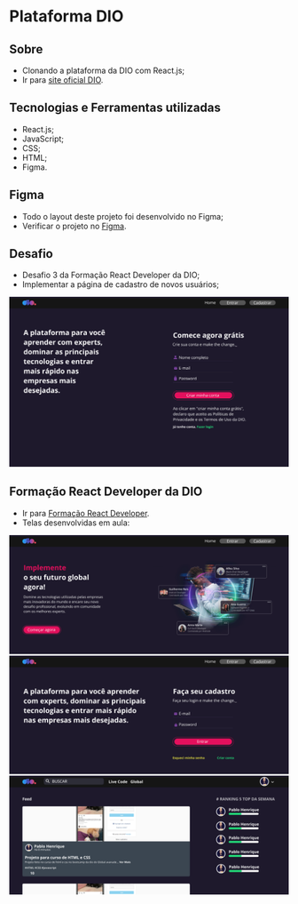 # Plataforma DIO
## Sobre
- Clonando a plataforma da DIO com React.js;
- Ir para [site oficial DIO](https://www.dio.me/).

## Tecnologias e Ferramentas utilizadas
- React.js;
- JavaScript;
- CSS;
- HTML;
- Figma.

## Figma
- Todo o layout deste projeto foi desenvolvido no Figma; 
- Verificar o projeto no [Figma](https://www.figma.com/file/fvjQQNtqaUdpuNixvCZVav/DIO-CLONE?node-id=0%3A1).

## Desafio
- Desafio 3 da Formação React Developer da DIO;
- Implementar a página de cadastro de novos usuários;

![página de cadastro](image.png)

## Formação React Developer da DIO
- Ir para [Formação React Developer](https://www.dio.me/bootcamp/formacao-react-developer).
- Telas desenvolvidas em aula:

![página home](image-1.png)
![página login](image-2.png)
![página usuário](image-4.png)
